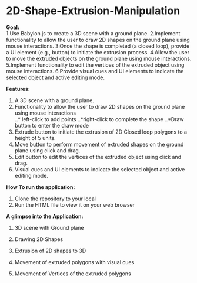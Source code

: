 # 2D-Shape-Extrusion-Manipulation

**Goal:** <br />
1.Use Babylon.js to create a 3D scene with a ground plane.
2.Implement functionality to allow the user to draw 2D shapes on the ground plane using mouse interactions.
3.Once the shape is completed (a closed loop), provide a UI element (e.g., button) to initiate the extrusion process.
4.Allow the user to move the extruded objects on the ground plane using mouse interactions.
5.Implement functionality to edit the vertices of the extruded object using mouse interactions.
6.Provide visual cues and UI elements to indicate the selected object and active editing mode.

**Features:** <br />
1. A 3D scene with a ground plane.
2. Functionality to allow the user to draw 2D shapes on the ground plane using mouse interactions <br />
                ..* left-click to add points
                ..*right-click to complete the shape
                ..*Draw button to enter the draw mode
3. Extrude button to initiate the extrusion of 2D Closed loop polygons to a height of 5 units.
4. Move button to perform movement of extruded shapes on the ground plane using click and drag.
5. Edit button to edit the vertices of the extruded object using click and drag.
6. Visual cues and UI elements to indicate the selected object and active editing mode.

**How To run the application:**
1. Clone the repository to your local
2. Run the HTML file to view it on your web browser

**A glimpse into the Application:**
1. 3D scene with Ground plane


2. Drawing 2D Shapes


3. Extrusion of 2D shapes to 3D


4. Movement of extruded polygons with visual cues

5. Movement of Vertices of the extruded polygons

